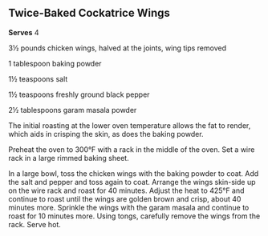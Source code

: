 ﻿## Twice-Baked Cockatrice Wings

**Serves** 4

3½ pounds chicken wings, halved at the joints, wing tips removed

1 tablespoon baking powder

1½ teaspoons salt

1½ teaspoons freshly ground black pepper

2½ tablespoons garam masala powder

The initial roasting at the lower oven temperature allows the fat to render, which aids in crisping the skin, as does the baking powder.

Preheat the oven to 300°F with a rack in the middle of the oven. Set a wire rack in a large rimmed baking sheet.

In a large bowl, toss the chicken wings with the baking powder to coat. Add the salt and pepper and toss again to coat. Arrange the wings skin-side up on the wire rack and roast for 40 minutes. Adjust the heat to 425°F and continue to roast until the wings are golden brown and crisp, about 40 minutes more. Sprinkle the wings with the garam masala and continue to roast for 10 minutes more. Using tongs, carefully remove the wings from the rack. Serve hot.